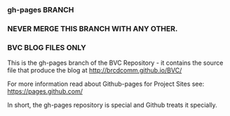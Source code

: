 ### gh-pages BRANCH
### NEVER MERGE THIS BRANCH WITH ANY OTHER.
### BVC BLOG FILES ONLY

This is the gh-pages branch of the BVC Repository - it contains the source file that produce the blog at http://brcdcomm.github.io/BVC/

For more information read about Github-pages for Project Sites see:
https://pages.github.com/

In short, the gh-pages repository is special and Github treats it specially.
